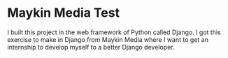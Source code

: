 # Maykin Media Test
I built this project in the web framework of Python called Django. I got this exercise to make in Django from Maykin Media where I want to get an internship to develop myself to 
a better Django developer. 


